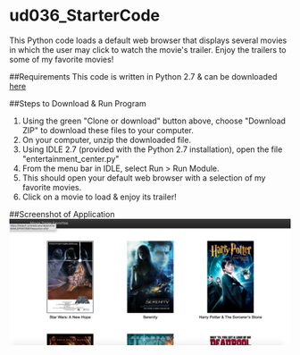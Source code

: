 # ud036_StarterCode
This Python code loads a default web browser that displays several movies in which the user may click to watch the movie's trailer. Enjoy the trailers to some of my favorite movies!

##Requirements
This code is written in Python 2.7 & can be downloaded [here](https://www.python.org/downloads/)

##Steps to Download & Run Program
1. Using the green "Clone or download" button above, choose "Download ZIP" to download these files to your computer.
2. On your computer, unzip the downloaded file.
3. Using IDLE 2.7 (provided with the Python 2.7 installation), open the file "entertainment_center.py"
4. From the menu bar in IDLE, select Run > Run Module.
5. This should open your default web browser with a selection of my favorite movies.
6. Click on a movie to load & enjoy its trailer!

##Screenshot of Application
![Application Screenshot](images/ApplicationScreenshot.png)

